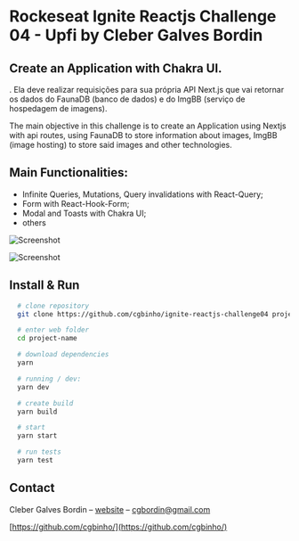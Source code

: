 # Rockeseat Ignite Reactjs Challenge 04 - Upfi by Cleber Galves Bordin

## Create an Application with Chakra UI.


. Ela deve realizar requisições para sua própria API Next.js que vai retornar os dados do FaunaDB (banco de dados) e do ImgBB (serviço de hospedagem de imagens).

The main objective in this challenge is to create an Application using Nextjs with api routes, using FaunaDB to store information about images, ImgBB (image hosting) to store said images and other technologies.

## Main Functionalities:

* Infinite Queries, Mutations, Query invalidations with React-Query;
* Form with React-Hook-Form;
* Modal and Toasts with Chakra UI;
* others

![Screenshot](https://res.cloudinary.com/cgbordin/image/upload/v1632768595/ignite_reactjs_challenge04_home_roxq0w.png)

![Screenshot](https://res.cloudinary.com/cgbordin/image/upload/v1632768595/ignite_reactjs_challenge04_upload_algsfm.png)

## Install & Run

```sh
  # clone repository
  git clone https://github.com/cgbinho/ignite-reactjs-challenge04 project-name

  # enter web folder
  cd project-name

  # download dependencies
  yarn

  # running / dev:
  yarn dev

  # create build
  yarn build

  # start
  yarn start

  # run tests
  yarn test
```

## Contact

Cleber Galves Bordin – [website](https://www.cgbordin.com) – cgbordin@gmail.com

[https://github.com/cgbinho/](https://github.com/cgbinho/)
